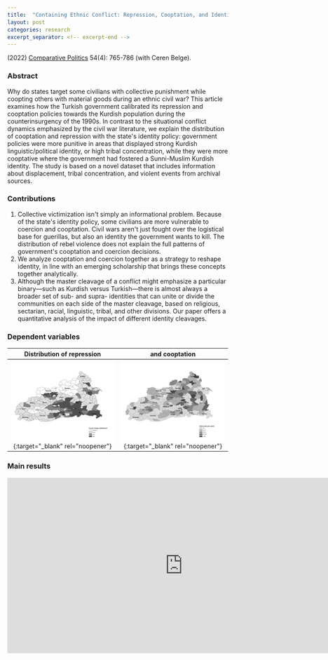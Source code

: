 ```yaml
---
title:  "Containing Ethnic Conflict: Repression, Cooptation, and Identity Politics"
layout: post
categories: research
excerpt_separator: <!-- excerpt-end -->
---
```

(2022) [Comparative Politics](https://www.ingentaconnect.com/content/cuny/cp/2022/00000054/00000004/art00009) 54(4): 765-786 (with Ceren Belge). 
<!-- excerpt-end -->

### Abstract 

Why do states target some civilians with collective punishment while coopting others with material goods during an ethnic civil war? This article examines how the Turkish government calibrated its repression and cooptation policies towards the Kurdish population during the counterinsurgency of the 1990s. In contrast to the situational conflict dynamics emphasized by the civil war literature, we explain the distribution of cooptation and repression with the state's identity policy: government policies were more punitive in areas that displayed strong Kurdish linguistic/political identity, or high tribal concentration, while they were more cooptative where the government had fostered a Sunni-Muslim Kurdish identity. The study is based on a novel dataset that includes information about displacement, tribal concentration, and violent events from archival sources.

### Contributions

1. Collective victimization isn't simply an informational problem. Because of the state's identity policy, some civilians are more vulnerable to coercion and cooptation. Civil wars aren't just fought over the logistical base for guerillas, but also an identity the government wants to kill. The distribution of rebel violence does not explain the full patterns of government's cooptation and coercion decisions.
2. We analyze cooptation and coercion together as a strategy to reshape identity, in line with an emerging scholarship that brings these concepts together analytically. 
3. Although the master cleavage of a conflict might emphasize a particular binary—such as Kurdish versus Turkish—there is almost always a broader set of sub- and supra- identities that can unite or divide the communities on each side of the master cleavage, based on religious, sectarian, racial, linguistic, tribal, and other divisions. Our paper offers a quantitative analysis of the impact of different identity cleavages.

### Dependent variables

Distribution of repression |  and cooptation
:-------------------------:|:-------------------------:
[![the distribution of repression](/assets/img/repression.jpg)](http://semuhi.github.io/assets/img/repression.jpg){:target="_blank" rel="noopener"}  |  [![share of tribal population](/assets/img/cooptation2.jpg)](http://semuhi.github.io/assets/img/cooptation2.jpg){:target="_blank" rel="noopener"}

### Main results

<embed src="https://semuhi.github.io/assets/pdf/main-results.pdf.pdf" type="application/pdf" width="800px" height="400px"/>


